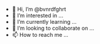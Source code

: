 - 👋 Hi, I’m @bvnrdfghrt
- 👀 I’m interested in ...
- 🌱 I’m currently learning ...
- 💞️ I’m looking to collaborate on ...
- 📫 How to reach me ...

<!---
bvnrdfghrt/bvnrdfghrt is a ✨ special ✨ repository because its `README.md` (this file) appears on your GitHub profile.
You can click the Preview link to take a look at your changes.
--->
